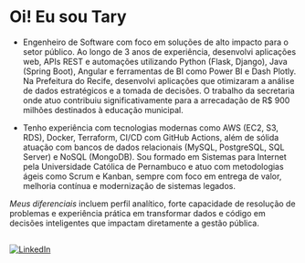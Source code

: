 # Oi! Eu sou Tary 

- Engenheiro de Software com foco em soluções de alto impacto para o setor público. Ao longo de 3 anos de experiência, desenvolvi aplicações web, APIs REST e automações utilizando Python (Flask, Django), Java (Spring Boot), Angular e ferramentas de BI como Power BI e Dash Plotly. Na Prefeitura do Recife, desenvolvi aplicações que otimizaram a análise de dados estratégicos e a tomada de decisões. O trabalho da secretaria onde atuo contribuiu significativamente para a arrecadação de R$ 900 milhões destinados à educação municipal.

- Tenho experiência com tecnologias modernas como AWS (EC2, S3, RDS), Docker, Terraform, CI/CD com GitHub Actions, além de sólida atuação com bancos de dados relacionais (MySQL, PostgreSQL, SQL Server) e NoSQL (MongoDB). Sou formado em Sistemas para Internet pela Universidade Católica de Pernambuco e atuo com metodologias ágeis como Scrum e Kanban, sempre com foco em entrega de valor, melhoria contínua e modernização de sistemas legados.

*Meus diferenciais* incluem perfil analítico, forte capacidade de resolução de problemas e experiência prática em transformar dados e código em decisões inteligentes que impactam diretamente a gestão pública.





##

[![LinkedIn](https://img.shields.io/badge/LinkedIn-0077B5?style=for-the-badge&logo=linkedin&logoColor=white)](https://www.linkedin.com/in/tn-junior/)





